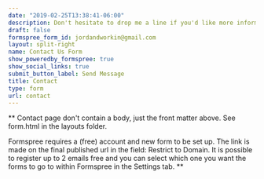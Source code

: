 ```yaml
---
date: "2019-02-25T13:38:41-06:00"
description: Don't hesitate to drop me a line if you'd like more information about any of the projects listed here, if you'd like to strike up a collaboration, if you're curious about what's up next, or if you just want to say hi!
draft: false
formspree_form_id: jordandworkin@gmail.com
layout: split-right
name: Contact Us Form
show_poweredby_formspree: true
show_social_links: true
submit_button_label: Send Message
title: Contact
type: form
url: contact
---
```


** Contact page don't contain a body, just the front matter above.
See form.html in the layouts folder.

Formspree requires a (free) account and new form to be set up. The link is made on the final published url in the field: Restrict to Domain. It is possible to register up to 2 emails free and you can select which one you want the forms to go to within Formspree in the Settings tab.
**
